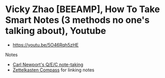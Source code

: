 # Vicky Zhao [BEEAMP], How To Take Smart Notes (3 methods no one's talking about), Youtube

* <https://youtu.be/5O46Rqh5zHE>

Notes

* [Carl Newport's Q/E/C note-taking](../20221207181856/README.md)
* [Zettelkasten Compass](../20221207182726/) for linking notes

